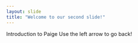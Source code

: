 ```yaml
---
layout: slide
title: "Welcome to our second slide!"
---
```

Introduction to Paige 
Use the left arrow to go back!
